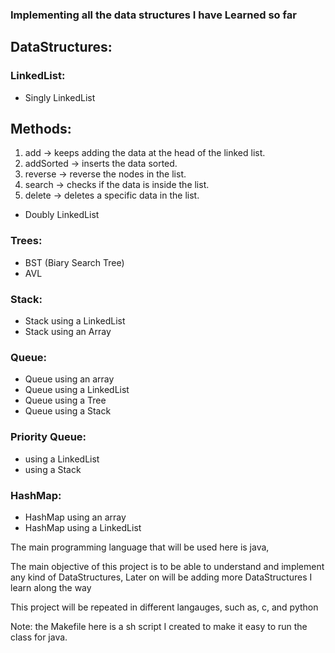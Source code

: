<h3>Implementing all the data structures I have Learned so far</h3>

<h2>DataStructures:</h2>

### LinkedList:
- Singly LinkedList
 ## Methods:
 1. add -> keeps adding the data at the head of the linked list.
 2. addSorted -> inserts the data sorted.
 3. reverse -> reverse the nodes in the list.
 4. search -> checks if the data is inside the list.
 5. delete -> deletes a specific data in the list.
- Doubly LinkedList

### Trees:
- BST (Biary Search Tree)
- AVL

### Stack:
- Stack using a LinkedList
- Stack using an Array

### Queue:
- Queue using an array
- Queue using a LinkedList
- Queue using a Tree
- Queue using a Stack

### Priority Queue:
- using a LinkedList
- using a Stack

### HashMap:
- HashMap using an array
- HashMap using a LinkedList

The main programming language that will be used here is java,

The main objective of this project is to be able to understand and implement any kind of DataStructures, Later on will be adding more DataStructures I learn along the way

This project will be repeated in different langauges, such as, c, and python

Note: the Makefile here is a sh script I created to make it easy to run the class for java.
